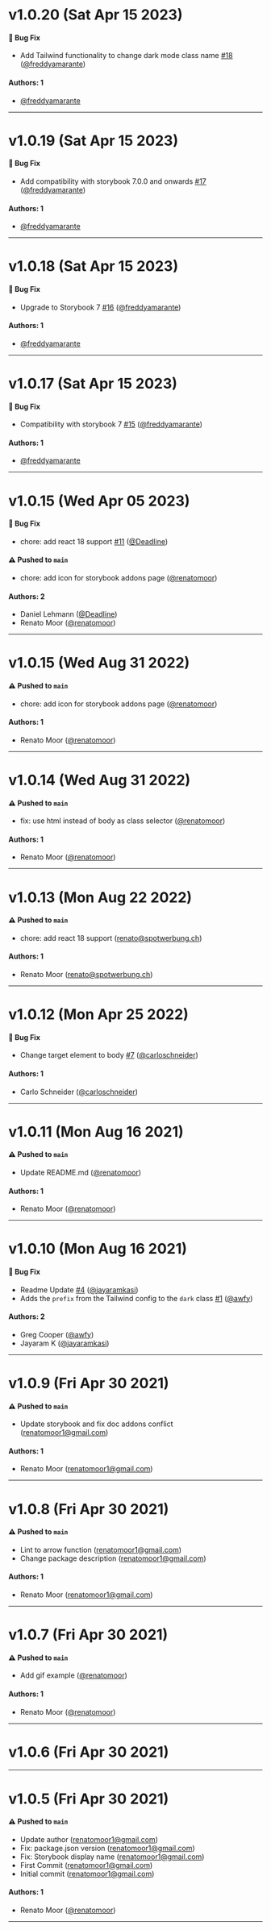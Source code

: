 # v1.0.20 (Sat Apr 15 2023)

#### 🐛 Bug Fix

- Add Tailwind functionality to change dark mode class name [#18](https://github.com/renatomoor/storybook-tailwind-dark-mode/pull/18) ([@freddyamarante](https://github.com/freddyamarante))

#### Authors: 1

- [@freddyamarante](https://github.com/freddyamarante)

---

# v1.0.19 (Sat Apr 15 2023)

#### 🐛 Bug Fix

- Add compatibility with storybook 7.0.0 and onwards [#17](https://github.com/renatomoor/storybook-tailwind-dark-mode/pull/17) ([@freddyamarante](https://github.com/freddyamarante))

#### Authors: 1

- [@freddyamarante](https://github.com/freddyamarante)

---

# v1.0.18 (Sat Apr 15 2023)

#### 🐛 Bug Fix

- Upgrade to Storybook 7 [#16](https://github.com/renatomoor/storybook-tailwind-dark-mode/pull/16) ([@freddyamarante](https://github.com/freddyamarante))

#### Authors: 1

- [@freddyamarante](https://github.com/freddyamarante)

---

# v1.0.17 (Sat Apr 15 2023)

#### 🐛 Bug Fix

- Compatibility with storybook 7 [#15](https://github.com/renatomoor/storybook-tailwind-dark-mode/pull/15) ([@freddyamarante](https://github.com/freddyamarante))

#### Authors: 1

- [@freddyamarante](https://github.com/freddyamarante)

---

# v1.0.15 (Wed Apr 05 2023)

#### 🐛 Bug Fix

- chore: add react 18 support [#11](https://github.com/renatomoor/storybook-tailwind-dark-mode/pull/11) ([@DeadIine](https://github.com/DeadIine))

#### ⚠️ Pushed to `main`

- chore: add icon for storybook addons page ([@renatomoor](https://github.com/renatomoor))

#### Authors: 2

- Daniel Lehmann ([@DeadIine](https://github.com/DeadIine))
- Renato Moor ([@renatomoor](https://github.com/renatomoor))

---

# v1.0.15 (Wed Aug 31 2022)

#### ⚠️ Pushed to `main`

- chore: add icon for storybook addons page ([@renatomoor](https://github.com/renatomoor))

#### Authors: 1

- Renato Moor ([@renatomoor](https://github.com/renatomoor))

---

# v1.0.14 (Wed Aug 31 2022)

#### ⚠️ Pushed to `main`

- fix: use html instead of body as class selector ([@renatomoor](https://github.com/renatomoor))

#### Authors: 1

- Renato Moor ([@renatomoor](https://github.com/renatomoor))

---

# v1.0.13 (Mon Aug 22 2022)

#### ⚠️ Pushed to `main`

- chore: add react 18 support (renato@spotwerbung.ch)

#### Authors: 1

- Renato Moor (renato@spotwerbung.ch)

---

# v1.0.12 (Mon Apr 25 2022)

#### 🐛 Bug Fix

- Change target element to body [#7](https://github.com/renatomoor/storybook-tailwind-dark-mode/pull/7) ([@carloschneider](https://github.com/carloschneider))

#### Authors: 1

- Carlo Schneider ([@carloschneider](https://github.com/carloschneider))

---

# v1.0.11 (Mon Aug 16 2021)

#### ⚠️ Pushed to `main`

- Update README.md ([@renatomoor](https://github.com/renatomoor))

#### Authors: 1

- Renato Moor ([@renatomoor](https://github.com/renatomoor))

---

# v1.0.10 (Mon Aug 16 2021)

#### 🐛 Bug Fix

- Readme Update [#4](https://github.com/renatomoor/storybook-tailwind-dark-mode/pull/4) ([@jayaramkasi](https://github.com/jayaramkasi))
- Adds the `prefix` from the Tailwind config to the `dark` class [#1](https://github.com/renatomoor/storybook-tailwind-dark-mode/pull/1) ([@awfy](https://github.com/awfy))

#### Authors: 2

- Greg Cooper ([@awfy](https://github.com/awfy))
- Jayaram K ([@jayaramkasi](https://github.com/jayaramkasi))

---

# v1.0.9 (Fri Apr 30 2021)

#### ⚠️ Pushed to `main`

- Update storybook and fix doc addons conflict (renatomoor1@gmail.com)

#### Authors: 1

- Renato Moor (renatomoor1@gmail.com)

---

# v1.0.8 (Fri Apr 30 2021)

#### ⚠️ Pushed to `main`

- Lint to arrow function (renatomoor1@gmail.com)
- Change package description (renatomoor1@gmail.com)

#### Authors: 1

- Renato Moor (renatomoor1@gmail.com)

---

# v1.0.7 (Fri Apr 30 2021)

#### ⚠️ Pushed to `main`

- Add gif example ([@renatomoor](https://github.com/renatomoor))

#### Authors: 1

- Renato Moor ([@renatomoor](https://github.com/renatomoor))

---

# v1.0.6 (Fri Apr 30 2021)



---

# v1.0.5 (Fri Apr 30 2021)

#### ⚠️ Pushed to `main`

- Update author (renatomoor1@gmail.com)
- Fix: package.json version (renatomoor1@gmail.com)
- Fix: Storybook display name (renatomoor1@gmail.com)
- First Commit (renatomoor1@gmail.com)
- Initial commit (renatomoor1@gmail.com)

#### Authors: 1

- Renato Moor ([@renatomoor](https://github.com/renatomoor))

---

